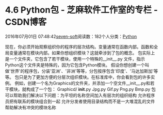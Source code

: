 
# 4.6 Python包 -  芝麻软件工作室的专栏 - CSDN博客


2016年07月01日 07:48:42[seven-soft](https://me.csdn.net/softn)阅读数：182个人分类：[Python																](https://blog.csdn.net/softn/article/category/6290759)



现在，你必须开始观察组织你的程序的层次结构。变量通常在函数内部。函数和全局变量通常在模块内部。如果你想组织模块？这就牵涉到了包的概念。
包实际上是一个文件夹，它包含了若干模块，使用一个特殊的__init__.py 文件，指示Python这个文件夹是特殊的，因为它包含Python模块。
假设你想创建一个叫做'世界'的程序包，分装'亚洲'、'非洲'等等，分包按序包含'印度'、'马达加斯加'等等。
包只是为了更加方便的分层次组织模块。在标准库中，你会看到包的许多实例。
例如，创建一个名为Graphics的文件夹，并添加一个空文件__init__.py和若干模块，就构成了一个包：
Graphicd/
__init__.py
Jpg.py
Gif.py
Png.py
Bmp.py
包可以帮助我们解决以下问题：为平坦的名称空间加入有层次的组织结构
允许程序员把有联系的模块组合到一起
允许分发者使用目录结构而不是一大堆混乱的文件
帮助解决有冲突的模块名称

